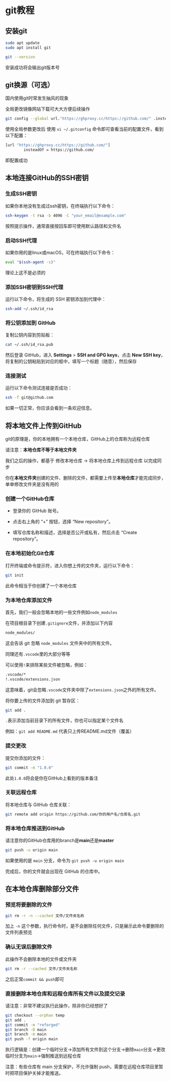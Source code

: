 # git教程

## 安装git

````bash
sudo apt update
sudo apt install git

git --version
````

安装成功将会输出git版本号

## git换源（可选）

国内使用git时常发生抽风的现象

全局更改镜像网站下载可大大方便后续操作

````bash
git config --global url."https://ghproxy.cc/https://github.com/" .insteadOf "https://github.com/"
````

使用全局参数更改后 使用 `vi ~/.gitconfig` 命令即可查看当前的配置文件，看到以下配置：

````bash
[url "https://ghproxy.cc/https://github.com/"]
        insteadOf = https://github.com/
````

即配置成功

## 本地连接GitHub的SSH密钥

### 生成SSH密钥

如果你本地没有生成过ssh密钥，在终端执行以下命令：

````bash
ssh-keygen -t rsa -b 4096 -C "your_email@example.com"
````

按照提示操作，通常直接按回车即可使用默认路径和文件名

### 启动SSH代理

如果你用的是linux或macOS，可在终端执行以下命令：

````bash
eval "$(ssh-agent -s)"
````

理论上这不是必须的

### 添加SSH密钥到SSH代理

运行以下命令，将生成的 SSH 密钥添加到代理中：

````bash
ssh-add ~/.ssh/id_rsa
````

### 将公钥添加到 GitHub

复制公钥内容到剪贴板：

````bash
cat ~/.ssh/id_rsa.pub
````

然后登录 GitHub，进入 **Settings** > **SSH and GPG keys**，点击 **New SSH key**，将复制的公钥粘贴到对应的框中，填写一个标题（随意），然后保存

### 连接测试

运行以下命令测试连接是否成功：

````bash
ssh -T git@github.com
````

如果一切正常，你应该会看到一条欢迎信息。

## 将本地文件上传到GitHub

git的原理是，你的本地拥有一个本地仓库，GitHub上的仓库称为远程仓库

请注意：**本地仓库不等于本地文件夹**

我们之后的操作，都基于 修改本地仓库 -> 将本地仓库上传到远程仓库 以完成同步

你在**本地文件夹**创建的文件、删除的文件，都需要上传至**本地仓库**才能完成同步，单单修改文件夹是没有用的

### 创建一个GitHub仓库

- 登录你的 GitHub 账号。

- 点击右上角的 “+” 按钮，选择 “New repository”。

- 填写仓库名称和描述，选择是否公开或私有，然后点击 “Create repository”。

### 在本地初始化Git仓库

打开终端或命令提示符，进入你想上传的文件夹，运行以下命令：

````bash
git init
````

此命令相当于你创建了一个本地仓库

### 为本地仓库添加文件

首先，我们一般会忽略本地的一些文件例如`node_modules`

在项目根目录下创建`.gitignore`文件，并添加以下内容

````bash
node_modules/
````

这会告诉 git 忽略 `node_modules` 文件夹中的所有文件。

同理还有`.vscode`里的大部分等等

可以使用`!`来排除某些文件被忽略，例如：

````bash
.vscode/*
!.vscode/extensions.json
````

这意味着，git会忽略`.vscode`文件夹中除了`extensions.json`之外的所有文件。

将你要上传的文件添加到 git 暂存区：

````bash
git add .
````

`.`表示添加当前目录下的所有文件，你也可以指定某个文件名

例如：`git add README.md` 代表只上传README.md文件（覆盖）

### 提交更改

提交你添加的文件：

````bash
git commit -m "1.0.0"
````

此处`1.0.0`将会是你在GitHub上看到的版本备注

### 关联远程仓库

将本地仓库与 GitHub 仓库关联：

````bash
git remote add origin https://github.com/你的用户名/仓库名.git
````

### 将本地仓库推送到GitHub

请注意你的GitHub仓库用的branch是**main**还是**master**

````bash
git push -u origin main
````

如果使用的是 `main` 分支，命令为 `git push -u origin main`

完成后，你的文件就会出现在 GitHub 的仓库中。

## 在本地仓库删除部分文件

### 预览将要删除的文件

````bash
git rm -r -n --cached 文件/文件夹名称
````

加上 `-n` 这个参数，执行命令时，是不会删除任何文件，只是展示此命令要删除的文件列表预览

### 确认无误后删除文件

此操作不会删除本地的文件或文件夹

````bash
git rm -r --cached 文件/文件夹名称
````

之后正常`commit && push`即可

### 直接删除本地仓库和远程仓库所有文件以及提交记录

请注意：非常不建议执行此操作，除非你已经想好了

````bash
git checkout --orphan temp
git add .
git commit -m "reforged"
git branch -D main
git branch -m main
git push -f origin main
````

执行逻辑是：创建一个临时分支->添加所有文件到这个分支->删除`main`分支->更改临时分支为`main`->强制推送到远程仓库

注意：有些仓库有 main 分支保护，不允许强制 push，需要在远程仓库项目里暂时把项目保护关掉才能推送。